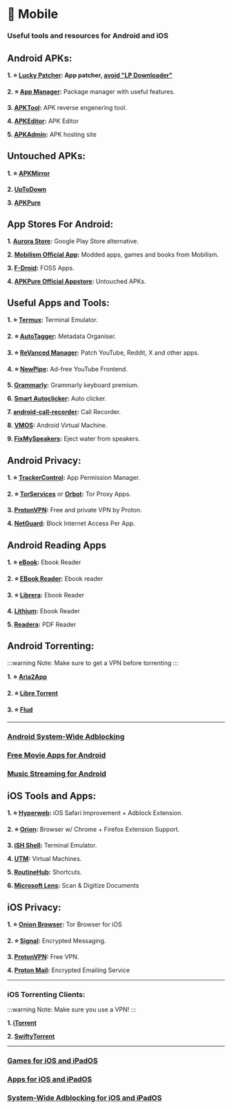 # 📱 Mobile
### Useful tools and resources for Android and iOS

## Android APKs:

**1. ⭐ [Lucky Patcher](https://chelpus.com/download/LuckyPatchers.com_Official_Installer_10.9.9.apk): App patcher, [avoid "LP Downloader"](https://pastebin.com/UXxaVqX9)**

**2. ⭐ [App Manager](https://github.com/MuntashirAkon/AppManager/):** Package manager with useful features.

**3. [APKTool](https://github.com/iBotPeaches/Apktool):** APK reverse engenering tool.

**4. [APKEditor](https://qwertycube.com/apk-editor-studio/):** APK Editor

**5. [APKAdmin](https://apkadmin.com/):** APK hosting site


## Untouched APKs:

**1. ⭐ [APKMirror](https://www.apkmirror.com/)**

**2. [UpToDown](https://en.uptodown.com/android)**

**3. [APKPure](https://apkpure.net/)**


## App Stores For Android:


**1. [Aurora Store](https://auroraoss.com/):** Google Play Store alternative.

**2. [Mobilism Official App](https://forum.mobilism.org/app/):** Modded apps, games and books from Mobilism.

**3. [F-Droid](https://f-droid.org):** FOSS Apps.

**4. [APKPure Official Appstore](https://apkpure.net/apkpure/com.apkpure.aegon/download/3.19.78?utm_content=1033&icn=aegon&ici=text_home-m&from=text_home-m):** Untouched APKs.


## Useful Apps and Tools:

**1. ⭐ [Termux](https://termux.com/):** Terminal Emulator.

**2. ⭐ [AutoTagger](https://autotagger.ru/):** Metadata Organiser.

**3. ⭐ [ReVanced Manager](https://revanced.app/download):**  Patch YouTube, Reddit, X and other apps.

**4. ⭐ [NewPipe](https://newpipe.net/):** Ad-free YouTube Frontend.

**5. [Grammarly](https://rentry.co/FMHYBase64#grammarly-keyboard-premium):** Grammarly keyboard premium.

**6. [Smart Autoclicker](https://github.com/Nain57/Smart-AutoClicker):** Auto clicker.

**7. [android-call-recorder](https://gitlab.com/axet/android-call-recorder):** Call Recorder.

**8. [VMOS](https://www.vmos.com/):** Android Virtual Machine.

**9. [FixMySpeakers](https://fixmyspeakers.com/):** Eject water from speakers.



## Android Privacy:

**1. ⭐ [TrackerControl](https://trackercontrol.org/):** App Permission Manager.

**2. ⭐ [TorServices](https://f-droid.org/packages/org.torproject.torservices/)** or **[Orbot](https://play.google.com/store/apps/details?id=org.torproject.android&hl=en_US):** Tor Proxy Apps.

**3. [ProtonVPN](https://play.google.com/store/apps/details?id=ch.protonvpn.android&hl=en&gl=US&pli=1):** Free and private VPN by Proton.

**4. [NetGuard](https://www.netguard.me/):** Block Internet Access Per App.

## Android Reading Apps

**1. ⭐ [eBook](https://eboox.ru/en/):** Ebook Reader

**2. ⭐ [EBook Reader](https://epub-reader.online/):** Ebook reader 

**3. ⭐ [Librera](https://librera.mobi/):** Ebook Reader

**4. [Lithium](https://play.google.com/store/apps/details?id=com.faultexception.reader):** Ebook Reader

**5. [Readera](https://play.google.com/store/apps/details?id=org.readera):** PDF Reader



## Android Torrenting:

:::warning Note:
Make sure to get a VPN before torrenting
:::

**1. ⭐ [Aria2App](https://github.com/devgianlu/Aria2App)**

**2. ⭐ [Libre Torrent](https://gitlab.com/proninyaroslav/libretorrent)**

**3. ⭐ [Flud](https://play.google.com/store/apps/details?id=com.delphicoder.flud)**

***

### [Android System-Wide Adblocking](https://mediasavvy.pages.dev/Wiki/Adblocking.html#adblockers-for-android)

### [Free Movie Apps for Android](https://mediasavvy.pages.dev/Wiki/MoviesandTVShows.html#best-movie-apps-for-android)

### [Music Streaming for Android](https://mediasavvy.pages.dev/Wiki/Music.html#best-music-streaming-app-for-android)


## iOS Tools and Apps:

**1. ⭐ [Hyperweb](https://apps.apple.com/us/app/hyperweb/id1581824571):** iOS Safari Improvement + Adblock Extension.

**2. ⭐ [Orion](https://kagi.com/orion/):** Browser w/ Chrome + Firefox Extension Support.

**3. [iSH Shell](https://ish.app/):** Terminal Emulator.

**4. [UTM](https://getutm.app/):** Virtual Machines.

**5. [RoutineHub](https://routinehub.co/):** Shortcuts.

**6. [Microsoft Lens](https://apps.apple.com/us/app/microsoft-lens-pdf-scanner/id975925059):** Scan & Digitize Documents


## iOS Privacy:

**1. ⭐ [Onion Browser](https://onionbrowser.com/):** Tor Browser for iOS

**2. ⭐ [Signal](https://apps.apple.com/us/app/signal-private-messenger/id874139669):** Encrypted Messaging.

**3. [ProtonVPN](https://protonvpn.com/download-ios):** Free VPN.

**4. [Proton Mail](https://apps.apple.com/us/app/protonmail-encrypted-email/id979659905):** Encrypted Emailing Service

***

### iOS Torrenting Clients:

:::warning Note:
Make sure you use a VPN!
:::

**1. [iTorrent](https://github.com/XITRIX/iTorrent)**

**2. [SwiftyTorrent](https://github.com/danylokos/SwiftyTorrent)**

***

### [Games for iOS and iPadOS](https://mediasavvy.pages.dev/Wiki/Games.html#games-for-ios-and-ipados)

### [Apps for iOS and iPadOS](https://mediasavvy.pages.dev/Wiki/Software.html#software-for-ipads-and-iphones)

### [System-Wide Adblocking for iOS and iPadOS](https://mediasavvy.pages.dev/Wiki/Adblocking.html#adblocking-for-ios-ipados-system-wide)










































